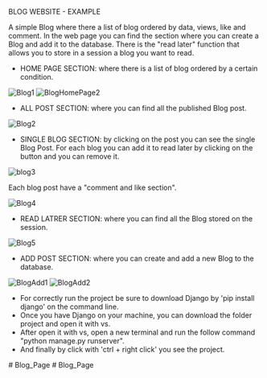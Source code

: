 BLOG WEBSITE - EXAMPLE 

A simple Blog where there a list of blog ordered by data, views, like and comment. 
In the web page you can find the section where you can create a Blog and add it to the database.
There is the "read later" function that allows you to store in a session a blog you want to read. 

- HOME PAGE SECTION: where there is a list of blog ordered by a certain condition.
  
![Blog1](https://github.com/Vito290500/Blog_Page/assets/110898637/28de32e5-9ebb-4b27-a475-a0ab26fb70b9)
![BlogHomePage2](https://github.com/Vito290500/Blog_Page/assets/110898637/3bf1c42b-601b-4659-9b53-b228156c2e3a)

- ALL POST SECTION: where you can find all the published Blog post.

![Blog2](https://github.com/Vito290500/Blog_Page/assets/110898637/580a313f-71a5-4eaa-80a7-6ade8cd8f775)

- SINGLE BLOG SECTION: by clicking on the post you can see the single Blog Post. For each blog you can add it to read later by clicking on the button and you can remove it. 
  

![blog3](https://github.com/Vito290500/Blog_Page/assets/110898637/8006bac6-b562-434c-9655-5d6676f3f4f8)

Each blog post have a "comment and like section".

![Blog4](https://github.com/Vito290500/Blog_Page/assets/110898637/479155d3-6ab2-4302-a2cd-afb5ce8ed451)

- READ LATRER SECTION: where you can find all the Blog stored on the session.

![Blog5](https://github.com/Vito290500/Blog_Page/assets/110898637/ec0ad824-c546-41ca-93aa-4c93e3f28640)

- ADD POST SECTION: where you can create and add a new Blog to the database.

![BlogAdd1](https://github.com/Vito290500/Blog_Page/assets/110898637/911df2d8-e6b7-4a83-9abd-f6db024db7ba)
![BlogAdd2](https://github.com/Vito290500/Blog_Page/assets/110898637/c8560481-0cf0-4169-a3b7-4616c488ca05)

- For correctly run the project be sure to download Django by 'pip install django' on the command line.
- Once you have Django on your machine, you can download the folder project and open it with vs.
- After open it with vs, open a new terminal and run the follow command "python manage.py runserver".
- And finally by click with 'ctrl + right click' you see the project.









#   B l o g _ P a g e  
 # Blog_Page
